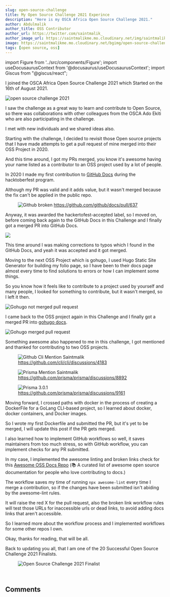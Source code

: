 ```yaml
---
slug: open-source-challenge
title: My Open Source Challenge 2021 Experince
description: "Here is my OSCA Africa Open Source Challenge 2021."
author: Abdulmalik
author_title: OSS Contributor
author_url: https://twitter.com/saintmalik_
author_image_url: https://saintmalikme.mo.cloudinary.net/img/saintmalik.jpg
image: https://saintmalikme.mo.cloudinary.net/bgimg/open-source-challenge-2021.jpeg
tags: [open source, oss]
---
```


import Figure from '../src/components/Figure';
import useDocusaurusContext from '@docusaurus/useDocusaurusContext';
import Giscus from "@giscus/react";

I joined the OSCA Africa Open Source Challenge 2021 which Started on the 16th of August 2021.

<!--truncate-->

<picture>
  <source type="image/webp" srcset={`${useDocusaurusContext().siteConfig.customFields.imgurl}/bgimg/open-source-challenge-2021.webp`} alt="open source challenge 2021"/>
  <source type="image/jpeg" srcset={`${useDocusaurusContext().siteConfig.customFields.imgurl}/bgimg/open-source-challenge-2021.jpeg`} alt="open source challenge 2021"/>
  <img src={`${useDocusaurusContext().siteConfig.customFields.imgurl}/bgimg/open-source-challenge-2021.jpeg`} alt="open source challenge 2021"/>
</picture>


I saw the challenge as a great way to learn and contribute to Open Source, so there was collaborations with other colleagues from the OSCA Ado Ekiti who are also participating in the challenge.

I met with new individuals and we shared ideas also.

Starting with the challenge, I decided to revisit those Open source projects that I have made attempts to get a pull request of mine merged into their OSS Project in 2020.

And this time around, I got my PRs merged, you know it's awesome having your name listed as a contributor to an OSS project used by a lot of people.

In 2020 I made my first contribution to <a href="https://docs.github.com/">GitHub Docs</a> during the hacktoberfest program.

Although my PR was valid and it adds value, but it wasn't merged because the fix can't be applied in the public repo.

<Figure>
<picture>
  <source type="image/webp" srcset={`${useDocusaurusContext().siteConfig.customFields.imgurl}/bgimg/github-broken.webp`} alt="Github broken"/>
  <source type="image/jpg" srcset={`${useDocusaurusContext().siteConfig.customFields.imgurl}/bgimg/github-broken.jpg`} alt="Github broken"/>
  <img src={`${useDocusaurusContext().siteConfig.customFields.imgurl}/bgimg/github-broken.jpg`} alt="Github broken"/>
</picture>
  <a href="https://github.com/github/docs/pull/637" target="_blank">https://github.com/github/docs/pull/637</a>
  </Figure>

Anyway, it was awarded the hackertofest-accepted label, so I moved on, before coming back again to the GitHub Docs in this Challenge and I finally got a merged PR into GitHub Docs.

<picture>
  <source type="image/webp" srcset={`${useDocusaurusContext().siteConfig.customFields.imgurl}/bgimg/github-merged.webp`} alt="Github merged pull request"/>
  <source type="image/jpg" srcset={`${useDocusaurusContext().siteConfig.customFields.imgurl}/bgimg/github-merged.jpg`} alt="Github merged pull request"/>
  <img src={`${useDocusaurusContext().siteConfig.customFields.imgurl}/bgimg/github-merged.jpg`}alt="Github merged pull request"/>
</picture>

This time around I was making corrections to typos which I found in the GitHub Docs, and yeah it was accepted and it got merged.

Moving to the next OSS Project which is gohugo, I used Hugo Static Site Generator for building my folio page, so I have been to their docs page almost every time to find solutions to errors or how I can implement some things.

So you know how it feels like to contribute to a project used by yourself and many people, I looked for something to contribute, but it wasn't merged, so I left it then.

<picture>
  <source type="image/webp" srcset={`${useDocusaurusContext().siteConfig.customFields.imgurl}/bgimg/gohugo-notmerged.webp`} alt="Gohugo not merged pull request"/>
  <source type="image/jpg" srcset={`${useDocusaurusContext().siteConfig.customFields.imgurl}/bgimg/gohugo-notmerged.jpg`} alt="Gohugo not merged pull request"/>
  <img src={`${useDocusaurusContext().siteConfig.customFields.imgurl}/bgimg/gohugo-notmerged.jpg`} alt="Gohugo not merged pull request"/>
</picture>

I came back to the OSS project again in this Challenge and I finally got a merged PR into <a href="https://github.com/gohugoio/hugoDocs" target="_blank">gohugo docs</a>.

<picture>
  <source type="image/webp" srcset={`${useDocusaurusContext().siteConfig.customFields.imgurl}/bgimg/gohugo-merged.webp`} alt="Gohugo merged pull request"/>
  <source type="image/jpg" srcset={`${useDocusaurusContext().siteConfig.customFields.imgurl}/bgimg/gohugo-merged.jpg`} alt="Gohugo merged pull request"/>
  <img src={`${useDocusaurusContext().siteConfig.customFields.imgurl}/bgimg/gohugo-merged.jpg`} alt="Gohugo merged pull request"/>
</picture>

Something awesome also happened to me in this challenge, I got mentioned and thanked for contributing to two OSS projects.

<Figure>
<picture>
  <source type="image/webp" srcset={`${useDocusaurusContext().siteConfig.customFields.imgurl}/bgimg/cli-mention.webp`} alt="Github Cli Mention Saintmalik"/>
  <source type="image/jpg" srcset={`${useDocusaurusContext().siteConfig.customFields.imgurl}/bgimg/cli-mention.jpg`} alt="Github Cli Mention Saintmalik"/>
  <img src={`${useDocusaurusContext().siteConfig.customFields.imgurl}/bgimg/cli-mention.jpg`} alt="Github Cli Mention Saintmalik"/>
</picture>
  <a href="https://github.com/cli/cli/discussions/4183" target="_blank">https://github.com/cli/cli/discussions/4183</a>
  </Figure>
<Figure>
<picture>
  <source type="image/webp" srcset={`${useDocusaurusContext().siteConfig.customFields.imgurl}/bgimg/prisma-mention.webp`} alt="Prisma Mention Saintmalik"/>
  <source type="image/jpg" srcset={`${useDocusaurusContext().siteConfig.customFields.imgurl}/bgimg/prisma-mention.jpg`} alt="Prisma Mention Saintmalik"/>
  <img src={`${useDocusaurusContext().siteConfig.customFields.imgurl}/bgimg/prisma-mention.jpg`} alt="Prisma Mention Saintmalik"/>
</picture>
  <a href="https://github.com/prisma/prisma/discussions/8892" target="_blank">https://github.com/prisma/prisma/discussions/8892</a>
  </Figure>
  <Figure>
<picture>
  <source type="image/webp" srcset={`${useDocusaurusContext().siteConfig.customFields.imgurl}/bgimg/prisma.webp`} alt="Prisma 3.0.1"/>
  <source type="image/jpg" srcset={`${useDocusaurusContext().siteConfig.customFields.imgurl}/bgimg/prisma.jpg`} alt="Prisma 3.0.1"/>
  <img src={`${useDocusaurusContext().siteConfig.customFields.imgurl}/bgimg/prisma.jpg`} alt="Prisma 3.0.1"/>
</picture>
  <a href="https://github.com/prisma/prisma/discussions/9161" target="_blank">https://github.com/prisma/prisma/discussions/9161</a>
  </Figure>

Moving forward, I crossed paths with docker in the process of creating a DockerFile for a GoLang CLI-based project, so I learned about docker, docker containers, and Docker images.

So I wrote my first Dockerfile and submitted the PR, but it's yet to be merged, I will update this post if the PR gets merged.

I also learned how to implement GitHub workflows so well, it saves maintainers from too much stress, so with GitHub workflow, you can implement checks for any PR submitted.

In my case, I implemented the awesome linting and broken links check for this <a href="https://github.com/saintmalik/awesome-oss-docs" target="_blank">Awesome OSS Docs Repo</a> (📚 A curated list of awesome open source documentation for people who love contributing to docs.)

The workflow saves my time of running `npx awesome-lint` every time I merge a contribution, so if the changes have been submitted isn't abiding by the awesome-lint rules.

It will raise the red X for the pull request, also the broken link workflow rules will test those URLs for inaccessible urls or dead links, to avoid adding docs links that aren't accessible.

So I learned more about the workflow process and I implemented workflows for some other repos I own.

Okay, thanks for reading, that will be all.

Back to updating you all, that I am one of the 20 Successful Open Source Challenge 2021 Finalists.

<Figure>
<picture>
  <source type="image/webp" srcset={`${useDocusaurusContext().siteConfig.customFields.imgurl}/bgimg/Open-Source-Challenge-2021-Finalist.webp`} alt="Open Source Challenge 2021 Finalist"/>
  <source type="image/jpg" srcset={`${useDocusaurusContext().siteConfig.customFields.imgurl}/bgimg/Open-Source-Challenge-2021-Finalist.jpg`} alt="Open Source Challenge 2021 Finalist"/>
  <img src={`${useDocusaurusContext().siteConfig.customFields.imgurl}/bgimg/Open-Source-Challenge-2021-Finalist.jpg`} alt="Open Source Challenge 2021 Finalist"/>
</picture>
</Figure>

<br/>
<h2>Comments</h2>
<Giscus
id="comments"
repo="saintmalik/blog.saintmalik.me"
repoId="MDEwOlJlcG9zaXRvcnkzOTE0MzQyOTI="
category="General"
categoryId="DIC_kwDOF1TQNM4CQ8lN"
mapping="title"
term="Comments"
reactionsEnabled="1"
emitMetadata="0"
inputPosition="top"
theme="preferred_color_scheme"
lang="en"
loading="lazy"
crossorigin="anonymous"
    />